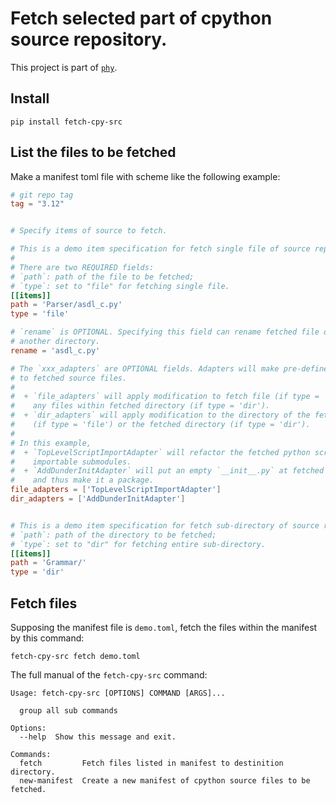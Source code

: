 # Fetch selected part of cpython source repository.

This project is part of [`phy`](https://github.com/phy-precompiler).

## Install

```shell
pip install fetch-cpy-src
```


## List the files to be fetched 

Make a manifest toml file with scheme like the following example:

```toml
# git repo tag
tag = "3.12"


# Specify items of source to fetch.

# This is a demo item specification for fetch single file of source repo.
#
# There are two REQUIRED fields:
# `path`: path of the file to be fetched;
# `type`: set to "file" for fetching single file.
[[items]]
path = 'Parser/asdl_c.py'
type = 'file'

# `rename` is OPTIONAL. Specifying this field can rename fetched file or move to 
# another directory.
rename = 'asdl_c.py'

# The `xxx_adapters` are OPTIONAL fields. Adapters will make pre-defined modification
# to fetched source files. 
#
#  + `file_adapters` will apply modification to fetch file (if type = 'file') or 
#    any files within fetched directory (if type = 'dir').
#  + `dir_adapters` will apply modification to the directory of the fetched file 
#    (if type = 'file') or the fetched directory (if type = 'dir').
# 
# In this example, 
#  + `TopLevelScriptImportAdapter` will refactor the fetched python script file to 
#    importable submodules.
#  + `AddDunderInitAdapter` will put an empty `__init__.py` at fetched directory, 
#    and thus make it a package.
file_adapters = ['TopLevelScriptImportAdapter']
dir_adapters = ['AddDunderInitAdapter']


# This is a demo item specification for fetch sub-directory of source repo.
# `path`: path of the directory to be fetched;
# `type`: set to "dir" for fetching entire sub-directory.
[[items]]
path = 'Grammar/'
type = 'dir'

```

## Fetch files 

Supposing the manifest file is `demo.toml`, fetch the files within the manifest by 
this command: 

```shell
fetch-cpy-src fetch demo.toml
```

The full manual of the `fetch-cpy-src` command:

```shell
Usage: fetch-cpy-src [OPTIONS] COMMAND [ARGS]...

  group all sub commands

Options:
  --help  Show this message and exit.

Commands:
  fetch         Fetch files listed in manifest to destinition directory.
  new-manifest  Create a new manifest of cpython source files to be fetched.
```

